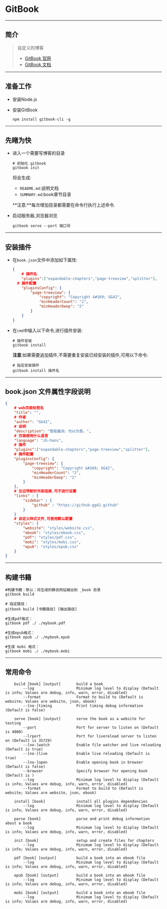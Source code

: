 # GitBook

------

## 简介

> 自定义的博客
>
> - [GitBook 官网](https://links.jianshu.com/go?to=https%3A%2F%2Fwww.gitbook.com)
> - [GitBook 文档](https://links.jianshu.com/go?to=https%3A%2F%2Fgithub.com%2FGitbookIO%2Fgitbook)

------



## 准备工作

- 安装Node.js

- 安装GitBook

  ```shell
  npm install gitbook-cli -g
  ```

------



## 先睹为快

- 进入一个需要写博客的目录

  ```shell
  # 初始化 gitbook
  gitbook init
  ```

  将会生成:

  - `README.md`:说明文档
  - `SUMMARY.md`:book章节目录

  **注意:**每次增加目录都需要在命令行执行上述命令.

- 启动服务器,浏览器浏览

  ```shell
  gitbook serve --port 端口号
  ```

------



## 安装插件

- 在`book.json`文件中添加如下属性:

  ```json
  {
      # 插件名
      "plugins":["expandable-chapters","page-treeview","splitter"],
  	# 插件配置
      "pluginsConfig": {
          "page-treeview": {
              "copyright": "Copyright &#169; GG42",
              "minHeaderCount": "2",
              "minHeaderDeep": "2"
          }
      }
  }
  ```

- 在`cmd`中输入以下命令,进行插件安装:

  ```shell
  # 插件安装
  gitbook install
  ```

  **注意**:如果需要追加插件,不需要重复安装已经安装的插件,可用以下命令:

  ```shell
  # 指定安装插件
  gitbook install 插件名
  ```

------



## book.json 文件属性字段说明

```json
{
    # web页面标签名
    "title": "",
    # 作者
    "author": "GG42",
    # 说明
    "description": "管窥蠡测，勿以为意。",
    # 页面使用什么语言
    "language": "zh-hans",
    # 插件
	"plugins":["expandable-chapters","page-treeview","splitter"],
	# 插件配置
    "pluginsConfig": {
        "page-treeview": {
            "copyright": "Copyright &#169; GG42",
            "minHeaderCount": "2",
            "minHeaderDeep": "2"
        }
    },
	# 左边导航栏外部连接,可不进行设置
	"links" : {
        "sidebar" : {
            "github" : "https://github-gg42.github"
        }
	}
	# 自定义样式文件,可使用默认配置
	"styles": {
        "website": "styles/website.css",
        "ebook": "styles/ebook.css",
        "pdf": "styles/pdf.css",
        "mobi": "styles/mobi.css",
        "epub": "styles/epub.css"
	}
}
```

------



## 构建书籍

```shell
#构建书籍：默认：将生成的静态网站输出到 _book 目录
gitbook build

# 指定路径：
gitbook build [书籍路径] [输出路径]

#生成pdf格式：
gitbook pdf ./ ./mybook.pdf

#生成epub格式：
gitbook epub ./ ./mybook.epub

#生成 mobi 格式：
gitbook mobi ./ ./mybook.mobi
```

------



## 常用命令

```shell
    build [book] [output]       build a book
        --log                   Minimum log level to display (Default is info; Values are debug, info, warn, error, disabled)
        --format                Format to build to (Default is website; Values are website, json, ebook)
        --[no-]timing           Print timing debug information (Default is false)

    serve [book] [output]       serve the book as a website for testing
        --port                  Port for server to listen on (Default is 4000)
        --lrport                Port for livereload server to listen on (Default is 35729)
        --[no-]watch            Enable file watcher and live reloading (Default is true)
        --[no-]live             Enable live reloading (Default is true)
        --[no-]open             Enable opening book in browser (Default is false)
        --browser               Specify browser for opening book (Default is )
        --log                   Minimum log level to display (Default is info; Values are debug, info, warn, error, disabled)
        --format                Format to build to (Default is website; Values are website, json, ebook)

    install [book]              install all plugins dependencies
        --log                   Minimum log level to display (Default is info; Values are debug, info, warn, error, disabled)

    parse [book]                parse and print debug information about a book
        --log                   Minimum log level to display (Default is info; Values are debug, info, warn, error, disabled)

    init [book]                 setup and create files for chapters
        --log                   Minimum log level to display (Default is info; Values are debug, info, warn, error, disabled)

    pdf [book] [output]         build a book into an ebook file
        --log                   Minimum log level to display (Default is info; Values are debug, info, warn, error, disabled)

    epub [book] [output]        build a book into an ebook file
        --log                   Minimum log level to display (Default is info; Values are debug, info, warn, error, disabled)

    mobi [book] [output]        build a book into an ebook file
        --log                   Minimum log level to display (Default is info; Values are debug, info, warn, error, disabled)
```



